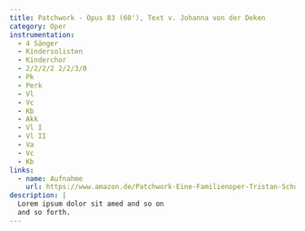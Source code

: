 ```yaml
---
title: Patchwork - Opus 83 (60'), Text v. Johanna von der Deken
category: Oper
instrumentation:
  - 4 Sänger
  - Kindersolisten
  - Kinderchor
  - 2/2/2/2 2/2/3/0
  - Pk
  - Perk
  - Vl
  - Vc
  - Kb  
  - Akk
  - Vl I
  - Vl II
  - Va
  - Vc
  - Kb
links:
  - name: Aufnahme
    url: https://www.amazon.de/Patchwork-Eine-Familienoper-Tristan-Schulze/dp/B072WR36GL
description: |
  Lorem ipsum dolor sit amed and so on
  and so forth.
---
```


